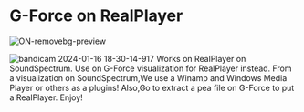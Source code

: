 # G-Force on RealPlayer
![ON-removebg-preview](https://github.com/LBAgent/G-ForceRP/assets/162836969/7289fd1d-d05d-4d2e-9969-a8e22d26f576)

![bandicam 2024-01-16 18-30-14-917](https://github.com/LBAgent/G-ForceRP/assets/162836969/749729d4-49d8-4c6c-9af9-df588dfc0ad8)
Works on RealPlayer on SoundSpectrum. Use on G-Force visualization for RealPlayer instead.  From a visualization on SoundSpectrum,We use a Winamp and Windows Media Player or others as a plugins!  Also,Go to extract a pea file on G-Force to put a RealPlayer. Enjoy!
